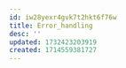 ```yaml
---
id: iw28yexr4gvk7t2hkt6f76w
title: Error_handling
desc: ''
updated: 1732423203919
created: 1714559381727
---
```

